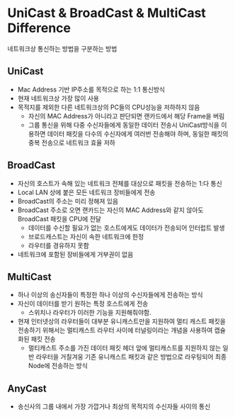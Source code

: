 # UniCast & BroadCast & MultiCast Difference

네트워크상 통신하는 방법을 구분하는 방법

## UniCast

- Mac Address 기반 IP주소를 목적으로 하는 1:1 통신방식
- 현재 네트워크상 가장 많이 사용
- 목적지를 제외한 다른 네트워크상의 PC들의 CPU성능을 저하하지 않음
  - 자신의 MAC Address가 아니라고 판단되면 랜카드에서 해당 Frame을 버림
  - 그룹 통신을 위해 다중 수신자들에게 동일한 데이터 전송시 UniCast방식을 이용하면 데이터 패킷을 다수의 수신자에게 여러번 전송해야 하며, 동일한 패킷의 중복 전송으로 네트워크 효율 저하

## BroadCast

- 자신의 호스트가 속해 있는 네트워크 전체를 대상으로 패킷을 전송하는 1:다 통신
- Local LAN 상에 붙은 모든 네트워크 장비들에게 전송
- BroadCast의 주소는 미리 정해져 있음
- BroadCast 주소로 오면 랜카드는 자신의 MAC Address와 같지 않아도 BroadCast 패킷을 CPU에 전달
  - 데이터를 수신할 필요가 없는 호스트에게도 데이터가 전송되어 인터럽트 발생
  - 브로드캐스트는 자신이 속한 네트워크에 한정
  - 라우터를 경유하지 못함
- 네트워크에 포함된 장비들에게 거부권이 없음

## MultiCast

- 하나 이상의 송신자들이 특정한 하나 이상의 수신자들에게 전송하는 방식
- 자신이 데이터를 받기 원하는 특정 호스트에게 전송
  - 스위치나 라우터가 이러한 기능을 지원해줘야함.
- 현재 인터넷상의 라우터들이 대부분 유니캐스트만을 지원하여 멀티 캐스트 패킷을 전송하기 위해서는 멀티캐스트 라우터 사이에 터널링이라는 개념을 사용하여 캡슐화된 패킷 전송
  - 멀티캐스트 주소를 가진 데이터 패킷 헤더 앞에 멀티캐스트를 지원하지 않는 일반 라우터을 거칠겨웅 기존 유니캐스트 패킷과 같은 방법으로 라우팅되어 최종 Node에 전송하는 방식

## AnyCast

- 송신사의 그룹 내에서 가장 가깝거나 최상의 목적지의 수신자들 사이의 통신